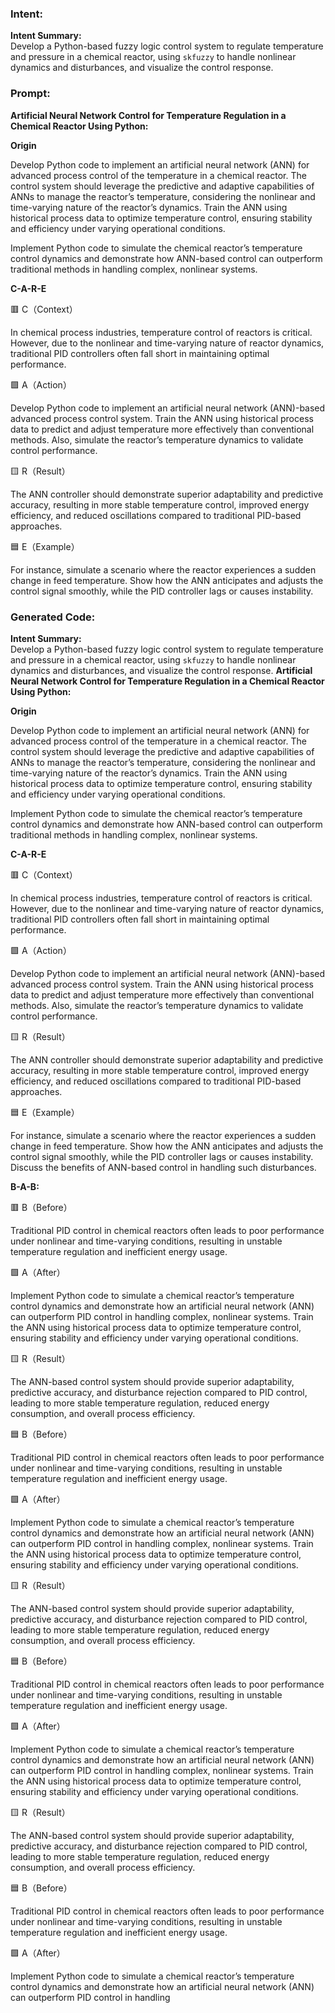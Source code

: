 ### Intent:
**Intent Summary:**  
Develop a Python-based fuzzy logic control system to regulate temperature and pressure in a chemical reactor, using `skfuzzy` to handle nonlinear dynamics and disturbances, and visualize the control response.

### Prompt:
**Artificial Neural Network Control for Temperature Regulation in a Chemical Reactor Using Python:**

**Origin**

Develop Python code to implement an artificial neural network (ANN) for advanced process control of the temperature in a chemical reactor. The control system should leverage the predictive and adaptive capabilities of ANNs to manage the reactor’s temperature, considering the nonlinear and time-varying nature of the reactor’s dynamics. Train the ANN using historical process data to optimize temperature control, ensuring stability and efficiency under varying operational conditions.

Implement Python code to simulate the chemical reactor’s temperature control dynamics and demonstrate how ANN-based control can outperform traditional methods in handling complex, nonlinear systems.

**C-A-R-E**

🟥 C（Context）

In chemical process industries, temperature control of reactors is critical. However, due to the nonlinear and time-varying nature of reactor dynamics, traditional PID controllers often fall short in maintaining optimal performance.

🟩 A（Action）

Develop Python code to implement an artificial neural network (ANN)-based advanced process control system. Train the ANN using historical process data to predict and adjust temperature more effectively than conventional methods. Also, simulate the reactor’s temperature dynamics to validate control performance.

🟨 R（Result）

The ANN controller should demonstrate superior adaptability and predictive accuracy, resulting in more stable temperature control, improved energy efficiency, and reduced oscillations compared to traditional PID-based approaches.

🟦 E（Example）

For instance, simulate a scenario where the reactor experiences a sudden change in feed temperature. Show how the ANN anticipates and adjusts the control signal smoothly, while the PID controller lags or causes instability.

### Generated Code:
**Intent Summary:**  
Develop a Python-based fuzzy logic control system to regulate temperature and pressure in a chemical reactor, using `skfuzzy` to handle nonlinear dynamics and disturbances, and visualize the control response.
**Artificial Neural Network Control for Temperature Regulation in a Chemical Reactor Using Python:**

**Origin**

Develop Python code to implement an artificial neural network (ANN) for advanced process control of the temperature in a chemical reactor. The control system should leverage the predictive and adaptive capabilities of ANNs to manage the reactor’s temperature, considering the nonlinear and time-varying nature of the reactor’s dynamics. Train the ANN using historical process data to optimize temperature control, ensuring stability and efficiency under varying operational conditions.

Implement Python code to simulate the chemical reactor’s temperature control dynamics and demonstrate how ANN-based control can outperform traditional methods in handling complex, nonlinear systems.

**C-A-R-E**

🟥 C（Context）

In chemical process industries, temperature control of reactors is critical. However, due to the nonlinear and time-varying nature of reactor dynamics, traditional PID controllers often fall short in maintaining optimal performance.

🟩 A（Action）

Develop Python code to implement an artificial neural network (ANN)-based advanced process control system. Train the ANN using historical process data to predict and adjust temperature more effectively than conventional methods. Also, simulate the reactor’s temperature dynamics to validate control performance.

🟨 R（Result）

The ANN controller should demonstrate superior adaptability and predictive accuracy, resulting in more stable temperature control, improved energy efficiency, and reduced oscillations compared to traditional PID-based approaches.

🟦 E（Example）

For instance, simulate a scenario where the reactor experiences a sudden change in feed temperature. Show how the ANN anticipates and adjusts the control signal smoothly, while the PID controller lags or causes instability. Discuss the benefits of ANN-based control in handling such disturbances.

**B-A-B:**

🟥 B（Before）

Traditional PID control in chemical reactors often leads to poor performance under nonlinear and time-varying conditions, resulting in unstable temperature regulation and inefficient energy usage.

🟩 A（After）

Implement Python code to simulate a chemical reactor’s temperature control dynamics and demonstrate how an artificial neural network (ANN) can outperform PID control in handling complex, nonlinear systems. Train the ANN using historical process data to optimize temperature control, ensuring stability and efficiency under varying operational conditions.

🟨 R（Result）

The ANN-based control system should provide superior adaptability, predictive accuracy, and disturbance rejection compared to PID control, leading to more stable temperature regulation, reduced energy consumption, and overall process efficiency.

🟦 B（Before）

Traditional PID control in chemical reactors often leads to poor performance under nonlinear and time-varying conditions, resulting in unstable temperature regulation and inefficient energy usage.

🟩 A（After）

Implement Python code to simulate a chemical reactor’s temperature control dynamics and demonstrate how an artificial neural network (ANN) can outperform PID control in handling complex, nonlinear systems. Train the ANN using historical process data to optimize temperature control, ensuring stability and efficiency under varying operational conditions.

🟨 R（Result）

The ANN-based control system should provide superior adaptability, predictive accuracy, and disturbance rejection compared to PID control, leading to more stable temperature regulation, reduced energy consumption, and overall process efficiency.

🟦 B（Before）

Traditional PID control in chemical reactors often leads to poor performance under nonlinear and time-varying conditions, resulting in unstable temperature regulation and inefficient energy usage.

🟩 A（After）

Implement Python code to simulate a chemical reactor’s temperature control dynamics and demonstrate how an artificial neural network (ANN) can outperform PID control in handling complex, nonlinear systems. Train the ANN using historical process data to optimize temperature control, ensuring stability and efficiency under varying operational conditions.

🟨 R（Result）

The ANN-based control system should provide superior adaptability, predictive accuracy, and disturbance rejection compared to PID control, leading to more stable temperature regulation, reduced energy consumption, and overall process efficiency.

🟦 B（Before）

Traditional PID control in chemical reactors often leads to poor performance under nonlinear and time-varying conditions, resulting in unstable temperature regulation and inefficient energy usage.

🟩 A（After）

Implement Python code to simulate a chemical reactor’s temperature control dynamics and demonstrate how an artificial neural network (ANN) can outperform PID control in handling
